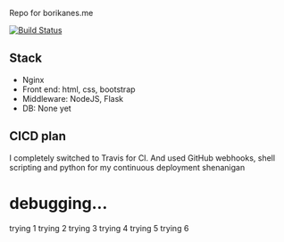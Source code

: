 Repo for borikanes.me

[![Build Status](https://travis-ci.org/borikanes/borikanes.svg?branch=master)](https://travis-ci.org/borikanes/borikanes)

## Stack
- Nginx
- Front end: html, css, bootstrap
- Middleware: NodeJS, Flask
- DB: None yet

## CICD plan
I completely switched to Travis for CI.
And used GitHub webhooks, shell scripting and python for my continuous deployment shenanigan

# debugging...
trying 1
trying 2
trying 3
trying 4
trying 5
trying 6
